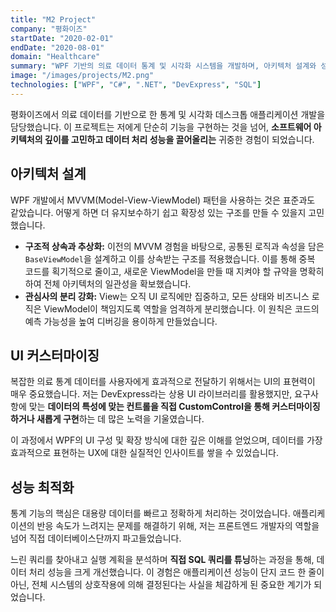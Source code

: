 ```yaml
---
title: "M2 Project"
company: "평화이즈"
startDate: "2020-02-01"
endDate: "2020-08-01"
domain: "Healthcare"
summary: "WPF 기반의 의료 데이터 통계 및 시각화 시스템을 개발하며, 아키텍처 설계와 성능 최적화 역량을 길렀습니다."
image: "/images/projects/M2.png"
technologies: ["WPF", "C#", ".NET", "DevExpress", "SQL"]
---
```


평화이즈에서 의료 데이터를 기반으로 한 통계 및 시각화 데스크톱 애플리케이션 개발을 담당했습니다. 이 프로젝트는 저에게 단순히 기능을 구현하는 것을 넘어, **소프트웨어 아키텍처의 깊이를 고민하고 데이터 처리 성능을 끌어올리는** 귀중한 경험이 되었습니다.

## 아키텍처 설계

WPF 개발에서 MVVM(Model-View-ViewModel) 패턴을 사용하는 것은 표준과도 같았습니다. 어떻게 하면 더 유지보수하기 쉽고 확장성 있는 구조를 만들 수 있을지 고민했습니다.

- **구조적 상속과 추상화:** 이전의 MVVM 경험을 바탕으로, 공통된 로직과 속성을 담은 `BaseViewModel`을 설계하고 이를 상속받는 구조를 적용했습니다. 이를 통해 중복 코드를 획기적으로 줄이고, 새로운 ViewModel을 만들 때 지켜야 할 규약을 명확히 하여 전체 아키텍처의 일관성을 확보했습니다.
- **관심사의 분리 강화:** View는 오직 UI 로직에만 집중하고, 모든 상태와 비즈니스 로직은 ViewModel이 책임지도록 역할을 엄격하게 분리했습니다. 이 원칙은 코드의 예측 가능성을 높여 디버깅을 용이하게 만들었습니다.

## UI 커스터마이징

복잡한 의료 통계 데이터를 사용자에게 효과적으로 전달하기 위해서는 UI의 표현력이 매우 중요했습니다. 저는 DevExpress라는 상용 UI 라이브러리를 활용했지만, 요구사항에 맞는 **데이터의 특성에 맞는 컨트롤을 직접 CustomControl을 통해 커스터마이징하거나 새롭게 구현**하는 데 많은 노력을 기울였습니다.

이 과정에서 WPF의 UI 구성 및 확장 방식에 대한 깊은 이해를 얻었으며, 데이터를 가장 효과적으로 표현하는 UX에 대한 실질적인 인사이트를 쌓을 수 있었습니다.

## 성능 최적화

통계 기능의 핵심은 대용량 데이터를 빠르고 정확하게 처리하는 것이었습니다. 애플리케이션의 반응 속도가 느려지는 문제를 해결하기 위해, 저는 프론트엔드 개발자의 역할을 넘어 직접 데이터베이스단까지 파고들었습니다.

느린 쿼리를 찾아내고 실행 계획을 분석하며 **직접 SQL 쿼리를 튜닝**하는 과정을 통해, 데이터 처리 성능을 크게 개선했습니다. 이 경험은 애플리케이션 성능이 단지 코드 한 줄이 아닌, 전체 시스템의 상호작용에 의해 결정된다는 사실을 체감하게 된 중요한 계기가 되었습니다.
